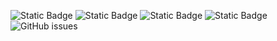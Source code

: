 ![Static Badge](https://img.shields.io/badge/blacklists-60-000000) ![Static Badge](https://img.shields.io/badge/blacklisted-2648992-cc0000) ![Static Badge](https://img.shields.io/badge/whitelisted-2245-00CC00) ![Static Badge](https://img.shields.io/badge/streaming_blacklist-28107-000000) ![GitHub issues](https://img.shields.io/github/issues/fabriziosalmi/blacklists)
